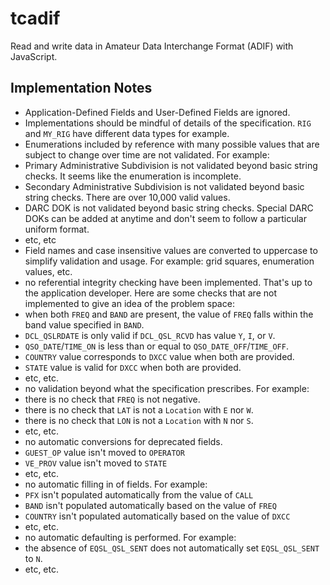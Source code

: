 # tcadif

Read and write data in Amateur Data Interchange Format (ADIF) with JavaScript.

## Implementation Notes

- Application-Defined Fields and User-Defined Fields are ignored.
- Implementations should be mindful of details of the specification. `RIG` and `MY_RIG` have different data types for example.
- Enumerations included by reference with many possible values that are subject to change over time are not validated. For example:
 - Primary Administrative Subdivision is not validated beyond basic string checks. It seems like the enumeration is incomplete.
 - Secondary Administrative Subdivision is not validated beyond basic string checks. There are over 10,000 valid values.
 - DARC DOK is not validated beyond basic string checks. Special DARC DOKs can be added at anytime and don't seem to follow a particular uniform format.
 - etc, etc
- Field names and case insensitive values are converted to uppercase to simplify validation and usage. For example: grid squares, enumeration values, etc.
- no referential integrity checking have been implemented. That's up to the application developer. Here are some checks that are not implemented to give an idea of the problem space:
 - when both `FREQ` and `BAND` are present, the value of `FREQ` falls within the band value specified in `BAND`.
 - `DCL_QSLRDATE` is only valid if `DCL_QSL_RCVD` has value `Y`, `I`, or `V`.
 - `QSO_DATE`/`TIME_ON` is less than or equal to `QSO_DATE_OFF`/`TIME_OFF`.
 - `COUNTRY` value corresponds to `DXCC` value when both are provided.
 - `STATE` value is valid for `DXCC` when both are provided.
 - etc, etc.
- no validation beyond what the specification prescribes. For example:
 - there is no check that `FREQ` is not negative.
 - there is no check that `LAT` is not a `Location` with `E` nor `W`.
 - there is no check that `LON` is not a `Location` with `N` nor `S`.
 - etc, etc. 
- no automatic conversions for deprecated fields.
 - `GUEST_OP` value isn't moved to `OPERATOR`
 - `VE_PROV` value isn't moved to `STATE`
 - etc, etc.
- no automatic filling in of fields. For example:
 - `PFX` isn't populated automatically from the value of `CALL`
 - `BAND` isn't populated automatically based on the value of `FREQ`
 - `COUNTRY` isn't populated automatically based on the value of `DXCC`
 - etc, etc.
- no automatic defaulting is performed. For example:
 - the absence of `EQSL_QSL_SENT` does not automatically set `EQSL_QSL_SENT` to `N`.
 - etc, etc.
